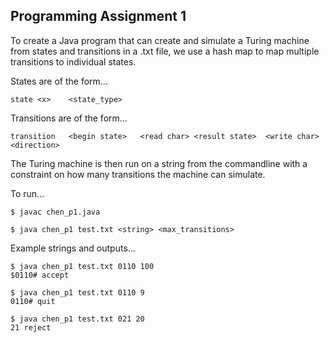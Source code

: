 ## Programming Assignment 1

To create a Java program that can create and simulate a Turing machine from states and transitions in a .txt file, we use a hash map to map multiple transitions to individual states.

States are of the form...
```
state <x>    <state_type>
```

Transitions are of the form...
```
transition   <begin state>   <read char> <result state>  <write char>   <direction>
```

The Turing machine is then run on a string from the commandline with a constraint on how many transitions the machine can simulate.

To run...
```
$ javac chen_p1.java
```
```
$ java chen_p1 test.txt <string> <max_transitions>
```

Example strings and outputs...
```
$ java chen_p1 test.txt 0110 100 
$0110# accept
```
```
$ java chen_p1 test.txt 0110 9 
0110# quit
```
```
$ java chen_p1 test.txt 021 20 
21 reject
```
